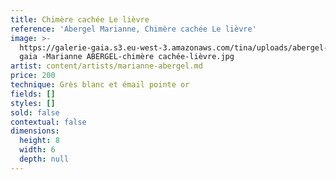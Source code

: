 ```yaml
---
title: Chimère cachée Le lièvre
reference: 'Abergel Marianne, Chimère cachée Le lièvre'
image: >-
  https://galerie-gaia.s3.eu-west-3.amazonaws.com/tina/uploads/abergel-marianne/galerie
  gaia -Marianne ABERGEL-chimère cachée-lièvre.jpg
artist: content/artists/marianne-abergel.md
price: 200
technique: Grès blanc et émail pointe or
fields: []
styles: []
sold: false
contextual: false
dimensions:
  height: 8
  width: 6
  depth: null
---
```


